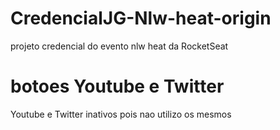 # CredencialJG-Nlw-heat-origin
projeto credencial do evento nlw heat da RocketSeat

# botoes Youtube e Twitter
Youtube e Twitter inativos pois nao utilizo os mesmos
